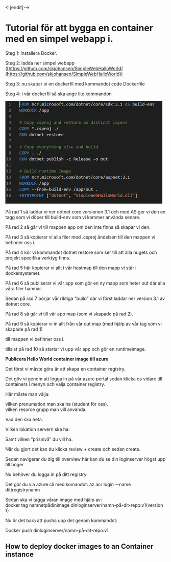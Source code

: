 
<![endif]-->

# Tutorial för att bygga en container med en simpel webapp i.

Steg 1: Installera Docker.

Steg 2: ladda ner simpel webapp ([https://github.com/skjohansen/SimpleWebHalloWorld](https://github.com/skjohansen/SimpleWebHalloWorld))

Steg 3: nu skapar vi en dockerfil med kommandot code Dockerfile

Steg 4: i vår dockerfil så ska ange lite kommandon  



![dockerfile](https://github.com/PGBSNH19/blog-b03/blob/master/dockerfile.PNG)

På rad 1 så laddar vi ner dotnet core versionen 3.1 och med AS ger vi den en tagg som vi döper till build-env som vi kommer använda senare.

På rad 2 så går vi till mappen app om den inte finns så skapar vi den.

På rad 3  så kopierar vi alla filer med .csproj ändelsen till den mappen vi befinner oss i.

På rad 4 kör vi kommandot dotnet restore som ser till att alla nugets och projekt specifika verktyg finns.

På rad 5 här kopierar vi allt i vår hostmap till den mapp vi står i dockersystemet.

På rad 6 så publiserar vi vår app som gör en ny mapp som heter out där alla våra filer hamnar.

Sedan på rad 7 börjar vår riktiga ”build” där vi först laddar ner version 3.1 av dotnet core.

På rad 8 så går vi till vår app map (som vi skapade på rad 2).

På rad 9 så kopierar vi in allt från vår out map (med hjälp av vår tag som vi skapade på rad 1)

till mappen vi befinner oss i.

tillsist på rad 10 så startar vi upp vår app och gör en runtimeimage.





**Publicera Hello World container image till azure**

Det först vi måste göra är att skapa en container registry.

Det göv vi genom att logga in på vår azure portal  sedan klicka os vidare till containers i menyn och välja container registry.

Här måste man välja:

vilken prenumation man ska ha (student för oss).  
vilken resorce grupp man vill använda.

Vad den ska heta.

Vilken lokation servern ska ha.

Samt vilken ”prisnivå” du vill ha.

När du gjort det kan du klicka review + create och sedan create.

Sedan navigerar du dig till overview här kan du se din loginserver högst upp till höger.

Nu behöver du logga in på ditt registry.

Det gör du via azure cli med komandot: az acr login --name dittregistrynamn

Sedan ska vi tagga våran image med hjälp av:  
docker tag namnetpådinimage dinloginserver/namn-på-dit-repo:v1(version 1)

Nu ör det bara att pusha upp det genom kommandot:

Docker push dinloginserver/namn-på-dit-repo:v1

## How to deploy docker images to an Container instance




